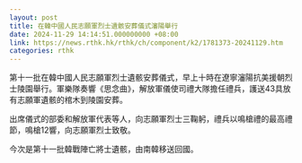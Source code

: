 ```yaml
---
layout: post
title: 在韓中國人民志願軍烈士遺骸安葬儀式瀋陽舉行
date: 2024-11-29 14:14:51.000000000 +08:00
link: https://news.rthk.hk/rthk/ch/component/k2/1781373-20241129.htm
categories: rthk
---
```


第十一批在韓中國人民志願軍烈士遺骸安葬儀式，早上十時在遼寧瀋陽抗美援朝烈士陵園舉行。軍樂隊奏響《思念曲》，解放軍儀使司禮大隊擔任禮兵，護送43具放有志願軍遺骸的棺木到陵園安葬。

出席儀式的部委和解放軍代表等人，向志願軍烈士三鞠躬，禮兵以鳴槍禮的最高禮節，鳴槍12響，向志願軍烈士致敬。

今次是第十一批韓戰陣亡將士遺骸，由南韓移送回國。
